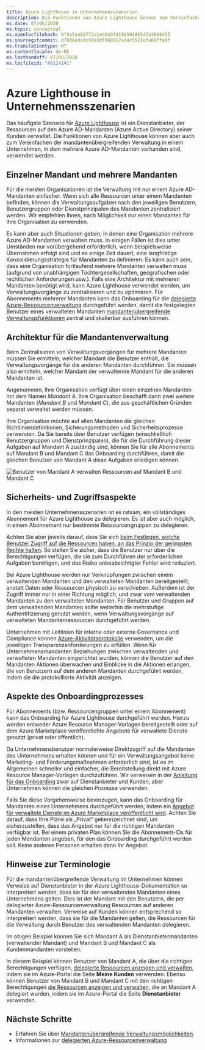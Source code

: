 ```yaml
---
title: Azure Lighthouse in Unternehmensszenarien
description: Die Funktionen von Azure Lighthouse können zum Vereinfachen der mandantenübergreifenden Verwaltung in einem Unternehmen, in dem mehrere Azure AD-Mandanten vorhanden sind, verwendet werden.
ms.date: 07/06/2020
ms.topic: conceptual
ms.openlocfilehash: 9f9a7aa81772a1edda5fd1915918b547a3066455
ms.sourcegitcommit: d7008edadc9993df960817ad4c5521efa69ffa9f
ms.translationtype: HT
ms.contentlocale: de-DE
ms.lasthandoff: 07/08/2020
ms.locfileid: "86114141"
---
```

# <a name="azure-lighthouse-in-enterprise-scenarios"></a>Azure Lighthouse in Unternehmensszenarien

Das häufigste Szenario für [Azure Lighthouse](../overview.md) ist ein Dienstanbieter, der Ressourcen auf den Azure AD-Mandanten (Azure Active Directory) seiner Kunden verwaltet. Die Funktionen von Azure Lighthouse können aber auch zum Vereinfachen der mandantenübergreifenden Verwaltung in einem Unternehmen, in dem mehrere Azure AD-Mandanten vorhanden sind, verwendet werden.

## <a name="single-vs-multiple-tenants"></a>Einzelner Mandant und mehrere Mandanten

Für die meisten Organisationen ist die Verwaltung mit nur einem Azure AD-Mandanten einfacher. Wenn sich alle Ressourcen unter einem Mandanten befinden, können die Verwaltungsaufgaben nach den jeweiligen Benutzern, Benutzergruppen oder Dienstprinzipalen des Mandanten zentralisiert werden. Wir empfehlen Ihnen, nach Möglichkeit nur einen Mandanten für Ihre Organisation zu verwenden.

Es kann aber auch Situationen geben, in denen eine Organisation mehrere Azure AD-Mandanten verwalten muss. In einigen Fällen ist dies unter Umständen nur vorübergehend erforderlich, wenn beispielsweise Übernahmen erfolgt sind und es einige Zeit dauert, eine langfristige Konsolidierungsstrategie für Mandanten zu definieren. Es kann auch sein, dass eine Organisation fortlaufend mehrere Mandanten verwalten muss (aufgrund von unabhängigen Tochtergesellschaften, geografischen oder rechtlichen Anforderungen usw.). Falls eine Architektur mit mehreren Mandanten benötigt wird, kann Azure Lighthouse verwendet werden, um Verwaltungsvorgänge zu zentralisieren und zu optimieren. Für Abonnements mehrerer Mandanten kann das Onboarding für die [delegierte Azure-Ressourcenverwaltung](azure-delegated-resource-management.md) durchgeführt werden, damit die festgelegten Benutzer eines verwalteten Mandanten [mandantenübergreifende Verwaltungsfunktionen](cross-tenant-management-experience.md) zentral und skalierbar ausführen können.

## <a name="tenant-management-architecture"></a>Architektur für die Mandantenverwaltung

Beim Zentralisieren von Verwaltungsvorgängen für mehrere Mandanten müssen Sie ermitteln, welcher Mandant die Benutzer enthält, die Verwaltungsvorgänge für die anderen Mandanten durchführen. Sie müssen also ermitteln, welcher Mandant der verwaltende Mandant für die anderen Mandanten ist.

Angenommen, Ihre Organisation verfügt über einen einzelnen Mandanten mit dem Namen *Mandant A*. Ihre Organisation beschafft dann zwei weitere Mandanten (*Mandant B* und *Mandant C*), die aus geschäftlichen Gründen separat verwaltet werden müssen.

Ihre Organisation möchte auf allen Mandanten die gleichen Richtliniendefinitionen, Sicherungsmethoden und Sicherheitsprozesse verwenden. Da Sie bereits über Benutzer verfügen (einschließlich Benutzergruppen und Dienstprinzipalen), die für die Durchführung dieser Aufgaben auf Mandant A zuständig sind, können Sie für alle Abonnements auf Mandant B und Mandant C das Onboarding durchführen, damit die gleichen Benutzer von Mandant A diese Aufgaben erledigen können.

![Benutzer von Mandant A verwalten Ressourcen auf Mandant B und Mandant C](../media/enterprise-azure-lighthouse.jpg)

## <a name="security-and-access-considerations"></a>Sicherheits- und Zugriffsaspekte

In den meisten Unternehmensszenarien ist es ratsam, ein vollständiges Abonnement für Azure Lighthouse zu delegieren. Es ist aber auch möglich, in einem Abonnement nur bestimmte Ressourcengruppen zu delegieren.

Achten Sie aber jeweils darauf, dass Sie sich [beim Festlegen, welche Benutzer Zugriff auf die Ressourcen haben, an das Prinzip der geringsten Rechte halten](recommended-security-practices.md#assign-permissions-to-groups-using-the-principle-of-least-privilege). So stellen Sie sicher, dass die Benutzer nur über die Berechtigungen verfügen, die sie zum Durchführen der erforderlichen Aufgaben benötigen, und das Risiko unbeabsichtigter Fehler wird reduziert.

Bei Azure Lighthouse werden nur Verknüpfungen zwischen einem verwaltenden Mandanten und den verwalteten Mandanten bereitgestellt, anstatt Daten oder Ressourcen physisch zu verschieben. Außerdem ist der Zugriff immer nur in einer Richtung möglich, und zwar vom verwaltenden Mandanten zu den verwalteten Mandanten.  Für Benutzer und Gruppen auf dem verwaltenden Mandanten sollte weiterhin die mehrstufige Authentifizierung genutzt werden, wenn Verwaltungsvorgänge auf verwalteten Mandantenressourcen durchgeführt werden.

Unternehmen mit Leitlinien für interne oder externe Governance und Compliance können [Azure-Aktivitätsprotokolle](../../azure-monitor/platform/platform-logs-overview.md) verwenden, um die jeweiligen Transparenzanforderungen zu erfüllen. Wenn für Unternehmensmandanten Beziehungen zwischen verwaltenden und verwalteten Mandanten eingerichtet wurden, können die Benutzer auf den Mandanten Aktionen überwachen und Einblicke in die Aktionen erlangen, die von Benutzern auf dem anderen Mandanten durchgeführt werden, indem sie die protokollierte Aktivität anzeigen.

## <a name="onboarding-process-considerations"></a>Aspekte des Onboardingprozesses

Für Abonnements (bzw. Ressourcengruppen unter einem Abonnement) kann das Onboarding für Azure Lighthouse durchgeführt werden. Hierzu werden entweder Azure Resource Manager-Vorlagen bereitgestellt oder auf dem Azure Marketplace veröffentlichte Angebote für verwaltete Dienste genutzt (privat oder öffentlich).

Da Unternehmensbenutzer normalerweise Direktzugriff auf die Mandanten des Unternehmens erhalten können und für ein Verwaltungsangebot keine Marketing- und Förderungsmaßnahmen erforderlich sind, ist es im Allgemeinen schneller und einfacher, die Bereitstellung direkt mit Azure Resource Manager-Vorlagen durchzuführen. Wir verweisen in der [Anleitung für das Onboarding](../how-to/onboard-customer.md) zwar auf Dienstanbieter und Kunden, aber Unternehmen können die gleichen Prozesse verwenden.

Falls Sie diese Vorgehensweise bevorzugen, kann das Onboarding für Mandanten eines Unternehmens durchgeführt werden, indem ein [Angebot für verwaltete Dienste im Azure Marketplace veröffentlicht wird](../how-to/publish-managed-services-offers.md). Achten Sie darauf, dass Ihre Pläne als „Privat“ gekennzeichnet sind, um sicherzustellen, dass das Angebot nur für die richtigen Mandanten verfügbar ist. Bei einem privaten Plan können Sie die Abonnement-IDs für jeden Mandanten angeben, für den das Onboarding durchgeführt werden soll. Keine anderen Personen erhalten dann Ihr Angebot.

## <a name="terminology-notes"></a>Hinweise zur Terminologie

Für die mandantenübergreifende Verwaltung im Unternehmen können Verweise auf Dienstanbieter in der Azure Lighthouse-Dokumentation so interpretiert werden, dass sie für den verwaltenden Mandanten eines Unternehmens gelten. Dies ist der Mandant mit den Benutzern, die per delegierter Azure-Ressourcenverwaltung Ressourcen auf anderen Mandanten verwalten. Verweise auf Kunden können entsprechend so interpretiert werden, dass sie für die Mandanten gelten, die Ressourcen für die Verwaltung durch Benutzer des verwaltenden Mandanten delegieren.

Im obigen Beispiel können Sie sich Mandant A als Dienstanbietermandanten (verwaltender Mandant) und Mandant B und Mandant C als Kundenmandanten vorstellen.

In diesem Beispiel können Benutzer von Mandant A, die über die richtigen Berechtigungen verfügen, [delegierte Ressourcen anzeigen und verwalten](../how-to/view-manage-customers.md), indem sie im Azure-Portal die Seite **Meine Kunden** verwenden. Ebenso können Benutzer von Mandant B und Mandant C mit den richtigen Berechtigungen [die Ressourcen anzeigen und verwalten](../how-to/view-manage-service-providers.md), die an Mandant A delegiert wurden, indem sie im Azure-Portal die Seite **Dienstanbieter** verwenden.

## <a name="next-steps"></a>Nächste Schritte

- Erfahren Sie über [Mandantenübergreifende Verwaltungsmöglichkeiten](cross-tenant-management-experience.md).
- Informationen zur [delegierten Azure-Ressourcenverwaltung](azure-delegated-resource-management.md)